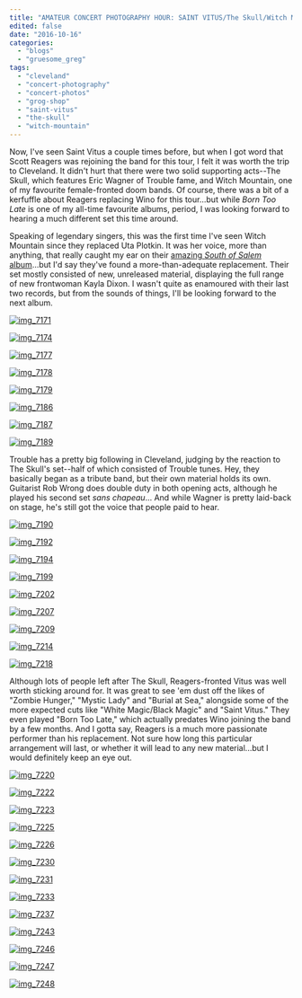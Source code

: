 ```yaml
---
title: "AMATEUR CONCERT PHOTOGRAPHY HOUR: SAINT VITUS/The Skull/Witch Mountain @ Grog Shop, Cleveland, October 8, 2016"
edited: false
date: "2016-10-16"
categories:
  - "blogs"
  - "gruesome_greg"
tags:
  - "cleveland"
  - "concert-photography"
  - "concert-photos"
  - "grog-shop"
  - "saint-vitus"
  - "the-skull"
  - "witch-mountain"
---
```


Now, I've seen Saint Vitus a couple times before, but when I got word that Scott Reagers was rejoining the band for this tour, I felt it was worth the trip to Cleveland. It didn't hurt that there were two solid supporting acts--The Skull, which features Eric Wagner of Trouble fame, and Witch Mountain, one of my favourite female-fronted doom bands. Of course, there was a bit of a kerfuffle about Reagers replacing Wino for this tour...but while _Born Too Late_ is one of my all-time favourite albums, period, I was looking forward to hearing a much different set this time around.

Speaking of legendary singers, this was the first time I've seen Witch Mountain since they replaced Uta Plotkin. It was her voice, more than anything, that really caught my ear on their [amazing _South of Salem_ album](https://hellbound.ca/2011/05/witch-mountain-south-of-salem/)...but I'd say they've found a more-than-adequate replacement. Their set mostly consisted of new, unreleased material, displaying the full range of new frontwoman Kayla Dixon. I wasn't quite as enamoured with their last two records, but from the sounds of things, I'll be looking forward to the next album.

[![img_7171](https://hellbound.ca/wp-content/uploads/2016/10/IMG_7171.jpg)](https://hellbound.ca/wp-content/uploads/2016/10/IMG_7171.jpg)

[![img_7174](https://hellbound.ca/wp-content/uploads/2016/10/IMG_7174.jpg)](https://hellbound.ca/wp-content/uploads/2016/10/IMG_7174.jpg)

[![img_7177](https://hellbound.ca/wp-content/uploads/2016/10/IMG_7177.jpg)](https://hellbound.ca/wp-content/uploads/2016/10/IMG_7177.jpg)

[![img_7178](https://hellbound.ca/wp-content/uploads/2016/10/IMG_7178-1024x768.jpg)](https://hellbound.ca/wp-content/uploads/2016/10/IMG_7178.jpg)

[![img_7179](https://hellbound.ca/wp-content/uploads/2016/10/IMG_7179-1024x768.jpg)](https://hellbound.ca/wp-content/uploads/2016/10/IMG_7179.jpg)

[![img_7186](https://hellbound.ca/wp-content/uploads/2016/10/IMG_7186-1024x768.jpg)](https://hellbound.ca/wp-content/uploads/2016/10/IMG_7186.jpg)

[![img_7187](https://hellbound.ca/wp-content/uploads/2016/10/IMG_7187-1024x768.jpg)](https://hellbound.ca/wp-content/uploads/2016/10/IMG_7187.jpg)

[![img_7189](https://hellbound.ca/wp-content/uploads/2016/10/IMG_7189.jpg)](https://hellbound.ca/wp-content/uploads/2016/10/IMG_7189.jpg)

Trouble has a pretty big following in Cleveland, judging by the reaction to The Skull's set--half of which consisted of Trouble tunes. Hey, they basically began as a tribute band, but their own material holds its own. Guitarist Rob Wrong does double duty in both opening acts, although he played his second set _sans chapeau_... And while Wagner is pretty laid-back on stage, he's still got the voice that people paid to hear.

[![img_7190](https://hellbound.ca/wp-content/uploads/2016/10/IMG_7190-1024x768.jpg)](https://hellbound.ca/wp-content/uploads/2016/10/IMG_7190.jpg)

[![img_7192](https://hellbound.ca/wp-content/uploads/2016/10/IMG_7192.jpg)](https://hellbound.ca/wp-content/uploads/2016/10/IMG_7192.jpg)

[![img_7194](https://hellbound.ca/wp-content/uploads/2016/10/IMG_7194-1024x768.jpg)](https://hellbound.ca/wp-content/uploads/2016/10/IMG_7194.jpg)

[![img_7199](https://hellbound.ca/wp-content/uploads/2016/10/IMG_7199.jpg)](https://hellbound.ca/wp-content/uploads/2016/10/IMG_7199.jpg)

[![img_7202](https://hellbound.ca/wp-content/uploads/2016/10/IMG_7202.jpg)](https://hellbound.ca/wp-content/uploads/2016/10/IMG_7202.jpg)

[![img_7207](https://hellbound.ca/wp-content/uploads/2016/10/IMG_7207.jpg)](https://hellbound.ca/wp-content/uploads/2016/10/IMG_7207.jpg)

[![img_7209](https://hellbound.ca/wp-content/uploads/2016/10/IMG_7209-1024x768.jpg)](https://hellbound.ca/wp-content/uploads/2016/10/IMG_7209.jpg)

[![img_7214](https://hellbound.ca/wp-content/uploads/2016/10/IMG_7214-1024x768.jpg)](https://hellbound.ca/wp-content/uploads/2016/10/IMG_7214.jpg)

[![img_7218](https://hellbound.ca/wp-content/uploads/2016/10/IMG_7218.jpg)](https://hellbound.ca/wp-content/uploads/2016/10/IMG_7218.jpg)

Although lots of people left after The Skull, Reagers-fronted Vitus was well worth sticking around for. It was great to see 'em dust off the likes of "Zombie Hunger," "Mystic Lady" and "Burial at Sea," alongside some of the more expected cuts like "White Magic/Black Magic" and "Saint Vitus." They even played "Born Too Late," which actually predates Wino joining the band by a few months. And I gotta say, Reagers is a much more passionate performer than his replacement. Not sure how long this particular arrangement will last, or whether it will lead to any new material...but I would definitely keep an eye out.

[![img_7220](https://hellbound.ca/wp-content/uploads/2016/10/IMG_7220-1024x768.jpg)](https://hellbound.ca/wp-content/uploads/2016/10/IMG_7220.jpg)

[![img_7222](https://hellbound.ca/wp-content/uploads/2016/10/IMG_7222.jpg)](https://hellbound.ca/wp-content/uploads/2016/10/IMG_7222.jpg)

[![img_7223](https://hellbound.ca/wp-content/uploads/2016/10/IMG_7223.jpg)](https://hellbound.ca/wp-content/uploads/2016/10/IMG_7223.jpg)

[![img_7225](https://hellbound.ca/wp-content/uploads/2016/10/IMG_7225.jpg)](https://hellbound.ca/wp-content/uploads/2016/10/IMG_7225.jpg)

[![img_7226](https://hellbound.ca/wp-content/uploads/2016/10/IMG_7226.jpg)](https://hellbound.ca/wp-content/uploads/2016/10/IMG_7226.jpg)

[![img_7230](https://hellbound.ca/wp-content/uploads/2016/10/IMG_7230.jpg)](https://hellbound.ca/wp-content/uploads/2016/10/IMG_7230.jpg)

[![img_7231](https://hellbound.ca/wp-content/uploads/2016/10/IMG_7231.jpg)](https://hellbound.ca/wp-content/uploads/2016/10/IMG_7231.jpg)

[![img_7233](https://hellbound.ca/wp-content/uploads/2016/10/IMG_7233.jpg)](https://hellbound.ca/wp-content/uploads/2016/10/IMG_7233.jpg)

[![img_7237](https://hellbound.ca/wp-content/uploads/2016/10/IMG_7237.jpg)](https://hellbound.ca/wp-content/uploads/2016/10/IMG_7237.jpg)

[![img_7243](https://hellbound.ca/wp-content/uploads/2016/10/IMG_7243-1024x768.jpg)](https://hellbound.ca/wp-content/uploads/2016/10/IMG_7243.jpg)

[![img_7246](https://hellbound.ca/wp-content/uploads/2016/10/IMG_7246.jpg)](https://hellbound.ca/wp-content/uploads/2016/10/IMG_7246.jpg)

[![img_7247](https://hellbound.ca/wp-content/uploads/2016/10/IMG_7247.jpg)](https://hellbound.ca/wp-content/uploads/2016/10/IMG_7247.jpg)

[![img_7248](https://hellbound.ca/wp-content/uploads/2016/10/IMG_7248-1024x768.jpg)](https://hellbound.ca/wp-content/uploads/2016/10/IMG_7248.jpg)
